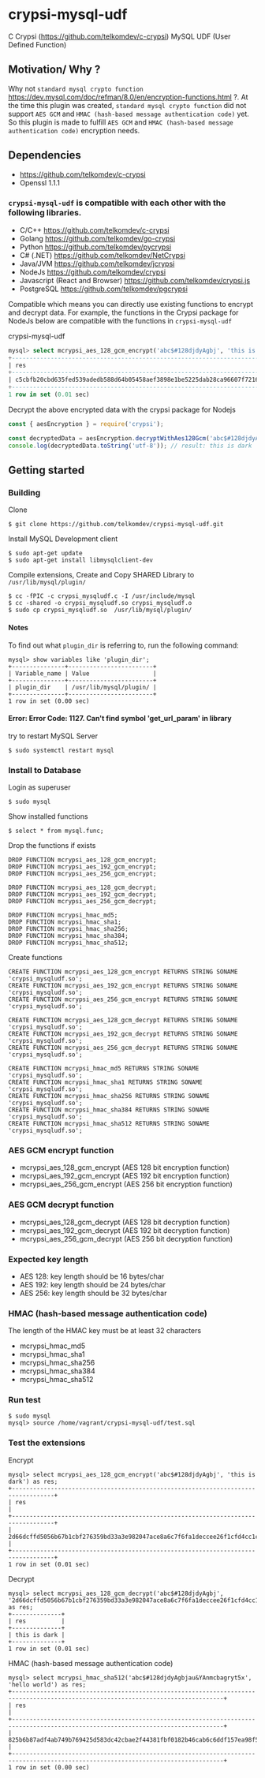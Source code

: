# crypsi-mysql-udf

C Crypsi (https://github.com/telkomdev/c-crypsi) MySQL UDF (User Defined Function)

## Motivation/ Why ?
Why not `standard mysql crypto function` https://dev.mysql.com/doc/refman/8.0/en/encryption-functions.html ?. At the time this plugin was created, `standard mysql crypto function` did not support `AES GCM` and `HMAC (hash-based message authentication code)` yet. So this plugin is made to fulfill `AES GCM` and `HMAC (hash-based message authentication code)` encryption needs.

## Dependencies
- https://github.com/telkomdev/c-crypsi
- Openssl 1.1.1

### `crypsi-mysql-udf` is compatible with each other with the following libraries. 
- C/C++ https://github.com/telkomdev/c-crypsi
- Golang https://github.com/telkomdev/go-crypsi
- Python https://github.com/telkomdev/pycrypsi
- C# (.NET) https://github.com/telkomdev/NetCrypsi
- Java/JVM https://github.com/telkomdev/jcrypsi
- NodeJs https://github.com/telkomdev/crypsi
- Javascript (React and Browser) https://github.com/telkomdev/crypsi.js
- PostgreSQL https://github.com/telkomdev/pgcrypsi

Compatible which means you can directly use existing functions to encrypt and decrypt data. For example, the functions in the Crypsi package for NodeJs below are compatible with the functions in `crypsi-mysql-udf`

crypsi-mysql-udf
```sql
mysql> select mcrypsi_aes_128_gcm_encrypt('abc$#128djdyAgbj', 'this is dark') as res;
+----------------------------------------------------------------------------------+
| res                                                                              |
+----------------------------------------------------------------------------------+
| c5cbfb20cbd635fed539adedb588d64b05458aef3898e1be5225dab28ca96607f721601641cd996d |
+----------------------------------------------------------------------------------+
1 row in set (0.01 sec)
```

Decrypt the above encrypted data with the crypsi package for Nodejs
```javascript
const { aesEncryption } = require('crypsi');

const decryptedData = aesEncryption.decryptWithAes128Gcm('abc$#128djdyAgbj', 'c5cbfb20cbd635fed539adedb588d64b05458aef3898e1be5225dab28ca96607f721601641cd996d');
console.log(decryptedData.toString('utf-8')); // result: this is dark
```


## Getting started

### Building

Clone
```shell
$ git clone https://github.com/telkomdev/crypsi-mysql-udf.git
```

Install MySQL Development client
```shell
$ sudo apt-get update
$ sudo apt-get install libmysqlclient-dev
```

Compile extensions, Create and Copy SHARED Library to `/usr/lib/mysql/plugin/`
```shell
$ cc -fPIC -c crypsi_mysqludf.c -I /usr/include/mysql
$ cc -shared -o crypsi_mysqludf.so crypsi_mysqludf.o
$ sudo cp crypsi_mysqludf.so  /usr/lib/mysql/plugin/
```

#### Notes
To find out what `plugin_dir` is referring to, run the following command:
```shell
mysql> show variables like 'plugin_dir';
+---------------+------------------------+
| Variable_name | Value                  |
+---------------+------------------------+
| plugin_dir    | /usr/lib/mysql/plugin/ |
+---------------+------------------------+
1 row in set (0.00 sec)
```

#### Error: Error Code: 1127. Can't find symbol 'get_url_param' in library
try to restart MySQL Server
```shell
$ sudo systemctl restart mysql
```

### Install to Database

Login as superuser
```shell
$ sudo mysql
```

Show installed functions
```shell
$ select * from mysql.func;
```

Drop the functions if exists
```shell
DROP FUNCTION mcrypsi_aes_128_gcm_encrypt;
DROP FUNCTION mcrypsi_aes_192_gcm_encrypt;
DROP FUNCTION mcrypsi_aes_256_gcm_encrypt;

DROP FUNCTION mcrypsi_aes_128_gcm_decrypt;
DROP FUNCTION mcrypsi_aes_192_gcm_decrypt;
DROP FUNCTION mcrypsi_aes_256_gcm_decrypt;

DROP FUNCTION mcrypsi_hmac_md5;
DROP FUNCTION mcrypsi_hmac_sha1;
DROP FUNCTION mcrypsi_hmac_sha256;
DROP FUNCTION mcrypsi_hmac_sha384;
DROP FUNCTION mcrypsi_hmac_sha512;
```

Create functions
```shell
CREATE FUNCTION mcrypsi_aes_128_gcm_encrypt RETURNS STRING SONAME 'crypsi_mysqludf.so';
CREATE FUNCTION mcrypsi_aes_192_gcm_encrypt RETURNS STRING SONAME 'crypsi_mysqludf.so';
CREATE FUNCTION mcrypsi_aes_256_gcm_encrypt RETURNS STRING SONAME 'crypsi_mysqludf.so';

CREATE FUNCTION mcrypsi_aes_128_gcm_decrypt RETURNS STRING SONAME 'crypsi_mysqludf.so';
CREATE FUNCTION mcrypsi_aes_192_gcm_decrypt RETURNS STRING SONAME 'crypsi_mysqludf.so';
CREATE FUNCTION mcrypsi_aes_256_gcm_decrypt RETURNS STRING SONAME 'crypsi_mysqludf.so';

CREATE FUNCTION mcrypsi_hmac_md5 RETURNS STRING SONAME 'crypsi_mysqludf.so';
CREATE FUNCTION mcrypsi_hmac_sha1 RETURNS STRING SONAME 'crypsi_mysqludf.so';
CREATE FUNCTION mcrypsi_hmac_sha256 RETURNS STRING SONAME 'crypsi_mysqludf.so';
CREATE FUNCTION mcrypsi_hmac_sha384 RETURNS STRING SONAME 'crypsi_mysqludf.so';
CREATE FUNCTION mcrypsi_hmac_sha512 RETURNS STRING SONAME 'crypsi_mysqludf.so';
```

### AES GCM encrypt function
- mcrypsi_aes_128_gcm_encrypt (AES 128 bit encryption function)
- mcrypsi_aes_192_gcm_encrypt (AES 192 bit encryption function)
- mcrypsi_aes_256_gcm_encrypt (AES 256 bit encryption function)

### AES GCM decrypt function
- mcrypsi_aes_128_gcm_decrypt (AES 128 bit decryption function)
- mcrypsi_aes_192_gcm_decrypt (AES 192 bit decryption function)
- mcrypsi_aes_256_gcm_decrypt (AES 256 bit decryption function)

### Expected key length
- AES 128: key length should be 16 bytes/char
- AES 192: key length should be 24 bytes/char
- AES 256: key length should be 32 bytes/char

### HMAC (hash-based message authentication code)

The length of the HMAC key must be at least 32 characters
- mcrypsi_hmac_md5
- mcrypsi_hmac_sha1
- mcrypsi_hmac_sha256
- mcrypsi_hmac_sha384
- mcrypsi_hmac_sha512

### Run test
```shell
$ sudo mysql
mysql> source /home/vagrant/crypsi-mysql-udf/test.sql
```

### Test the extensions

Encrypt
```shell
mysql> select mcrypsi_aes_128_gcm_encrypt('abc$#128djdyAgbj', 'this is dark') as res;
+----------------------------------------------------------------------------------+
| res                                                                              |
+----------------------------------------------------------------------------------+
| 2d66dcffd5056b67b1cbf276359bd33a3e982047ace8a6c7f6fa1deccee26f1cfd4cc1c8c6d7b15b |
+----------------------------------------------------------------------------------+
1 row in set (0.01 sec)
```

Decrypt
```shell
mysql> select mcrypsi_aes_128_gcm_decrypt('abc$#128djdyAgbj', '2d66dcffd5056b67b1cbf276359bd33a3e982047ace8a6c7f6fa1deccee26f1cfd4cc1c8c6d7b15b') as res;
+--------------+
| res          |
+--------------+
| this is dark |
+--------------+
1 row in set (0.01 sec)
```

HMAC (hash-based message authentication code)
```shell
mysql> select mcrypsi_hmac_sha512('abc$#128djdyAgbjau&YAnmcbagryt5x', 'hello world') as res;
+----------------------------------------------------------------------------------------------------------------------------------+
| res                                                                                                                              |
+----------------------------------------------------------------------------------------------------------------------------------+
| 825b6b87adf4ab749b769425d583dc42cbae2f44381fbf0182b46cab6c6ddf157ea98f58bc735e532d0591e2a99d903811f94ade78159ec678efebc473d088a8 |
+----------------------------------------------------------------------------------------------------------------------------------+
1 row in set (0.00 sec)
```
